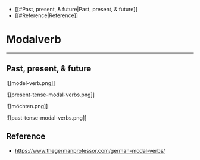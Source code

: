 - [[#Past, present, & future|Past, present, & future]]
- [[#Reference|Reference]]

# Modalverb
---
##  Past, present, & future

![[model-verb.png]]


![[present-tense-modal-verbs.png]]

![[möchten.png]]

![[past-tense-modal-verbs.png]]


## Reference
- https://www.thegermanprofessor.com/german-modal-verbs/ 
